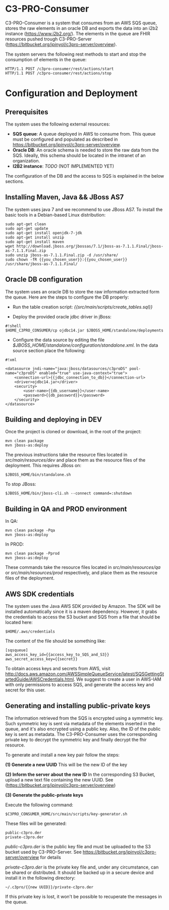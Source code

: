 # C3-PRO-Consumer #

C3-PRO-Consumer is a system that consumes from an AWS SQS queue, stores the raw elements in an oracle DB and exports the data into an i2b2 instance (https://www.i2b2.org/). The elements in the queue are FHIR resources pushed trough C3-PRO-Server (https://bitbucket.org/ipinyol/c3pro-server/overview).

The system servers the following rest methods to start and stop the consumption of elements in the queue:

    HTTP/1.1 POST /c3pro-consumer/rest/actions/start
    HTTP/1.1 POST /c3pro-consumer/rest/actions/stop

# Configuration and Deployment #

## Prerequisites ##

The system uses the following external resources:

* **SQS queue**: A queue deployed in AWS to consume from. This queue must be configured and populated as described in https://bitbucket.org/ipinyol/c3pro-server/overview.
* **Oracle DB**: An oracle schema is needed to store the raw data from the SQS. Ideally, this schema should be located in the intranet of an organization.
* **I2B2 instance**: *TODO* (NOT IMPLEMENTED YET)

The configuration of the DB and the access to SQS is explained in the below sections.

## Installing Maven, Java && JBoss AS7 ##

The system uses java 7 and we recommend to use JBoss AS7. To install the basic tools in a Debian-based Linux distribution:

    sudo apt-get clean
    sudo apt-get update
    sudo apt-get install openjdk-7-jdk
    sudo apt-get install unzip
    sudo apt-get install maven
    wget http://download.jboss.org/jbossas/7.1/jboss-as-7.1.1.Final/jboss-as-7.1.1.Final.zip
    sudo unzip jboss-as-7.1.1.Final.zip -d /usr/share/
    sudo chown -fR {{you_chosen_user}}:{{you_chosen_user}} /usr/share/jboss-as-7.1.1.Final/

## Oracle DB configuration ##

The system uses an oracle DB to store the raw information extracted form the queue. Here are the steps to configure the DB properly:

* Run the table creation script: *{{src/main/scripts/create_tables.sql}}*

* Deploy the provided oracle jdbc driver in jBoss:

```
#!shell
$HOME_C3PRO_CONSUMER/cp ojdbc14.jar $JBOSS_HOME/standalone/deployments
```

* Configure the data source by editing the file *$JBOSS_HOME/standalone/configuration/standalone.xml*. In the data source section place the following:

```
#!xml

<datasource jndi-name="java:jboss/datasources/c3proDS" pool-name="c3proDS" enabled="true" use-java-context="true">
    <connection-url>{{jdbc_connection_to_db}}</connection-url>
    <driver>ojdbc14.jar</driver>
    <security>
        <user-name>{{db_username}}</user-name>
        <password>{{db_password}}</password>
    </security>
</datasource>
```

## Building and deploying in DEV ##

Once the project is cloned or download, in the root of the project:

    mvn clean package
    mvn jboss-as:deploy

The previous instructions take the resource files located in *src/main/resources/dev* and place them as the resource files of the deployment. This requires JBoss on:

    $JBOSS_HOME/bin/standalone.sh

To stop JBoss:

    $JBOSS_HOME/bin/jboss-cli.sh --connect command=:shutdown


## Building in QA and PROD environment ##

In QA:

    mvn clean package -Pqa
    mvn jboss-as:deploy

In PROD:

    mvn clean package -Pprod
    mvn jboss-as:deploy

These commands take the resource files located in *src/main/resources/qa* or *src/main/resources/prod* respectively, and place them as the resource files of the deployment.

## AWS SDK credentials ##

The system uses the Java AWS SDK provided by Amazon. The SDK will be installed automatically since it is a maven dependency. However, it grabs the credentials to access the S3 bucket and SQS from a file that should be located here:

    $HOME/.aws/credentials

The content of the file should be something like:

    [sqsqueue]
    aws_access_key_id={{access_key_to_SQS_and_S3}}
    aws_secret_access_key={{secret}}

To obtain access keys and secrets from AWS, visit http://docs.aws.amazon.com/AWSSimpleQueueService/latest/SQSGettingStartedGuide/AWSCredentials.html. We suggest to create a user in AWS-IAM with only permissions to access SQS, and generate the access key and secret for this user.

## Generating and installing public-private keys ##

The information retrieved from the SQS is encrypted using a symmetric key. Such symmetric key is sent via metadata of the elements inserted in the queue, and it's also encrypted using a public key. Also, the ID of the public key is sent as metadata. The C3-PRO-Consumer uses the corresponding private key to decrypt the symmetric key and finally decrypt the fhir resource. 

To generate and install a new key pair follow the steps:

**(1) Generate a new UUID** 
This will be the new ID of the key

**(2) Inform the server about the new ID** 
In the corresponding S3 Bucket, upload a new text file containing the new UUID. See (https://bitbucket.org/ipinyol/c3pro-server/overview)

**(3) Generate the public-private keys**

Execute the following command:

    $C3PRO_CONSUMER_HOME/src/main/scripts/key-generator.sh

These files will be generated:

    public-c3pro.der
    private-c3pro.der

*public-c3pro.der* is the public key file and must be uploaded to the S3 bucket used by C3-PRO-Server. See https://bitbucket.org/ipinyol/c3pro-server/overview for details

*private-c3pro.der* is the private key file and, under any circumstance, can be shared or distributed. It should be backed up in a secure device and install it in the following directory:

    ~/.c3pro/{{new UUID}}/private-c3pro.der

If this private key is lost, it won't be possible to recuperate the messages in the queue.